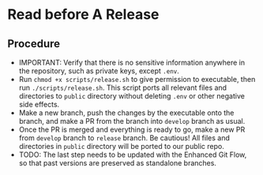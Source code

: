 # Read before A Release

## Procedure

- IMPORTANT: Verify that there is no sensitive information anywhere in the repository, such as private keys, except `.env`.
- Run `chmod +x scripts/release.sh` to give permission to executable, then run `./scripts/release.sh`. This script ports all relevant files and directories to `public` directory without deleting `.env` or other negative side effects.
- Make a new branch, push the changes by the executable onto the branch, and make a PR from the branch into `develop` branch as usual.
- Once the PR is merged and everything is ready to go, make a new PR from `develop` branch to `release` branch. Be cautious! All files and directories in `public` directory will be ported to our public repo.
- TODO: The last step needs to be updated with the Enhanced Git Flow, so that past versions are preserved as standalone branches.
